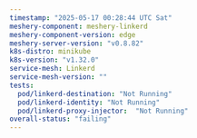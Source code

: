 ```yaml
---
timestamp: "2025-05-17 00:28:44 UTC Sat"
meshery-component: meshery-linkerd
meshery-component-version: edge
meshery-server-version: "v0.8.82"
k8s-distro: minikube
k8s-version: "v1.32.0"
service-mesh: Linkerd
service-mesh-version: ""
tests:
  pod/linkerd-destination: "Not Running"
  pod/linkerd-identity: "Not Running"
  pod/linkerd-proxy-injector:  "Not Running"
overall-status: "failing"
---
```

